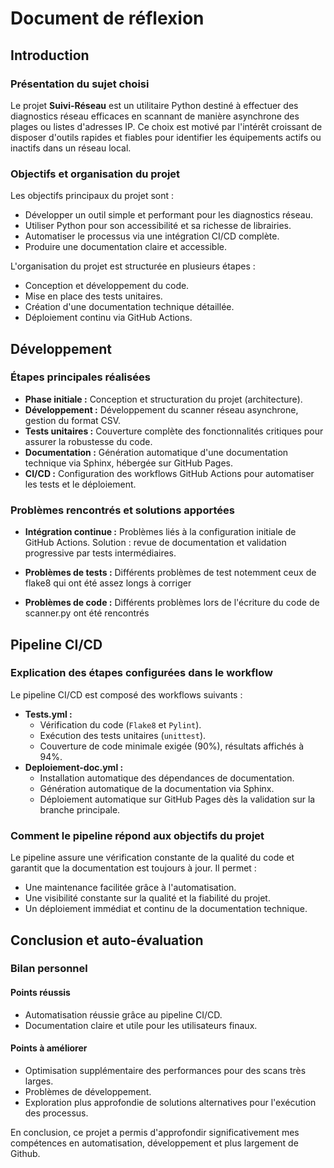 
# Document de réflexion

## Introduction

### Présentation du sujet choisi

Le projet **Suivi-Réseau** est un utilitaire Python destiné à effectuer des diagnostics réseau efficaces en scannant de manière asynchrone des plages ou listes d'adresses IP. Ce choix est motivé par l'intérêt croissant de disposer d'outils rapides et fiables pour identifier les équipements actifs ou inactifs dans un réseau local.

### Objectifs et organisation du projet

Les objectifs principaux du projet sont :

- Développer un outil simple et performant pour les diagnostics réseau.
- Utiliser Python pour son accessibilité et sa richesse de librairies.
- Automatiser le processus via une intégration CI/CD complète.
- Produire une documentation claire et accessible.

L'organisation du projet est structurée en plusieurs étapes :

- Conception et développement du code.
- Mise en place des tests unitaires.
- Création d'une documentation technique détaillée.
- Déploiement continu via GitHub Actions.

## Développement

### Étapes principales réalisées

- **Phase initiale :** Conception et structuration du projet (architecture).
- **Développement :** Développement du scanner réseau asynchrone, gestion du format CSV.
- **Tests unitaires :** Couverture complète des fonctionnalités critiques pour assurer la robustesse du code.
- **Documentation :** Génération automatique d'une documentation technique via Sphinx, hébergée sur GitHub Pages.
- **CI/CD :** Configuration des workflows GitHub Actions pour automatiser les tests et le déploiement.

### Problèmes rencontrés et solutions apportées


- **Intégration continue :** Problèmes liés à la configuration initiale de GitHub Actions. Solution : revue de documentation et validation progressive par tests intermédiaires.

- **Problèmes de tests :** Différents problèmes de test notemment ceux de flake8 qui ont été assez longs à corriger

- **Problèmes de code :** Différents problèmes lors de l'écriture du code de scanner.py ont été rencontrés

## Pipeline CI/CD

### Explication des étapes configurées dans le workflow

Le pipeline CI/CD est composé des workflows suivants :

- **Tests.yml :**
  - Vérification du code (`Flake8` et `Pylint`).
  - Exécution des tests unitaires (`unittest`).
  - Couverture de code minimale exigée (90%), résultats affichés à 94%.
- **Deploiement-doc.yml :**
  - Installation automatique des dépendances de documentation.
  - Génération automatique de la documentation via Sphinx.
  - Déploiement automatique sur GitHub Pages dès la validation sur la branche principale.

### Comment le pipeline répond aux objectifs du projet

Le pipeline assure une vérification constante de la qualité du code et garantit que la documentation est toujours à jour. Il permet :

- Une maintenance facilitée grâce à l'automatisation.
- Une visibilité constante sur la qualité et la fiabilité du projet.
- Un déploiement immédiat et continu de la documentation technique.

## Conclusion et auto-évaluation

### Bilan personnel

#### Points réussis
- Automatisation réussie grâce au pipeline CI/CD.
- Documentation claire et utile pour les utilisateurs finaux.

#### Points à améliorer
- Optimisation supplémentaire des performances pour des scans très larges.
- Problèmes de développement.
- Exploration plus approfondie de solutions alternatives pour l'exécution des processus.

En conclusion, ce projet a permis d'approfondir significativement mes compétences en automatisation, développement et plus largement de Github.
